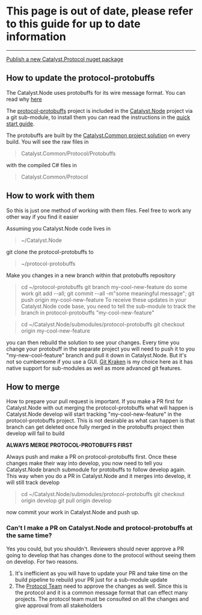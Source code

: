 # This page is out of date, please refer to this guide for up to date information

***
[Publish a new Catalyst.Protocol nuget package](https://github.com/catalyst-network/protobuffs-protocol-sdk-csharp/wiki/Publish-a-new-Catalyst.Protocol-nuget-package)

## How to update the protocol-protobuffs
The Catalyst.Node uses protobuffs for its wire message format. You can read why [here](https://github.com/catalyst-network/protocol-protobuffs#why-protobuffs)

The [protocol-protobuffs](https://github.com/catalyst-network/protocol-protobuffs) project is included in the [Catalyst.Node](https://github.com/catalyst-network/Catalyst.Node) project via a git sub-module, to install them you can read the instructions in the [quick start guide](https://github.com/catalyst-network/Catalyst.Node/wiki/Quick-Start-Guide#3-clone-git-sub-modules).

The protobuffs are built by the [Catalyst.Common project solution](https://github.com/catalyst-network/Catalyst.Node/blob/develop/src/Catalyst.Common/Catalyst.Common.csproj) on every build. You will see the raw files in 

>Catalyst.Common/Protocol/Protobuffs 

with the compiled C# files in 

>Catalyst.Common/Protocol

## How to work with them
So this is just one method of working with them files. Feel free to work any other way if you find it easier

Assuming you Catalyst.Node code lives in

> ~/Catalyst.Node

git clone the protocol-protobuffs to 

> ~/protocol-protobuffs

Make you changes in a new branch within that protobuffs repository

> cd ~/protocol-protobuffs
> git branch my-cool-new-feature
> do some work
> git add --all; git commit --all -m"some meaningful message"; git push origin my-cool-new-feature
To receive these updates in your Catalyst.Node code base, you need to tell the sub-module to track the branch in protocol-protobuffs "my-cool-new-feature"

> cd ~/Catalyst.Node/submodules/protocol-protobuffs
> git checkout origin my-cool-new-feature

you can then rebuild the solution to see your changes. Every time you change your protobuff in the separate project you will need to push it to you "my-new-cool-feature" branch and pull it down in Catalyst.Node. But it's not so cumbersome if you use a GUI. [Git Kraken](https://www.gitkraken.com/) is my choice here as it has native support for sub-modules as well as more advanced git features.

## How to merge

How to prepare your pull request is important. If you make a PR first for Catalyst.Node with out merging the protocol-protobuffs what will happen is Catalyst.Node develop will start tracking "my-cool-new-feature" in the protocol-protobuffs project. This is not desirable as what can happen is that branch can get deleted once fully merged in the protobuffs project then develop will fail to build

**ALWAYS MERGE PROTOCOL-PROTOBUFFS FIRST**
 
Always push and make a PR on protocol-protobuffs first. Once these changes make their way into develop, you now need to tell you Catalyst.Node branch submodule for protobuffs to follow develop again. This way when you do a PR in Catalyst.Node and it merges into develop, it will still track develop

> cd ~/Catalyst.Node/submodules/protocol-protobuffs
> git checkout origin develop
> git pull origin develop

now commit your work in Catalyst.Node and push up.

### Can't I make a PR on Catalyst.Node and protocol-protobuffs at the same time?
Yes you could, but you shouldn't. Reviewers should never approve a PR going to develop that has changes done to the protocol without seeing them on develop. For two reasons.

1. It's inefficient as you will have to update your PR and take time on the build pipeline to rebuild your PR just for a sub-module update
2. The [Protocol Team](https://github.com/orgs/catalyst-network/teams/protocol-team) need to approve the changes as well. Since this is the protocol and it is a common message format that can effect many projects. The protocol team must be consulted on all the changes and give approval from all stakeholders